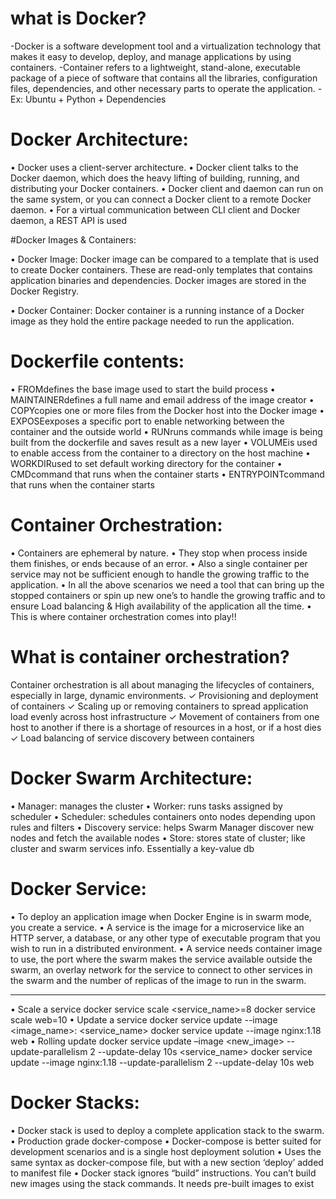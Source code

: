 # what is Docker?

-Docker is a software development tool and a virtualization technology that makes it 
easy to develop, deploy, and manage applications by using containers.
-Container refers to a lightweight, stand-alone, executable package of a piece of 
software that contains all the libraries, configuration files, dependencies, and other 
necessary parts to operate the application.
-Ex: Ubuntu + Python + Dependencies

# Docker Architecture:

• Docker uses a client-server architecture. 
• Docker client talks to the Docker daemon, which does the heavy lifting of building, 
running, and distributing your Docker containers. 
• Docker client and daemon can run on the same system, or you can connect a Docker 
client to a remote Docker daemon. 
• For a virtual communication between CLI client and Docker daemon, a REST API is used

#Docker Images & Containers:

• Docker Image: Docker image can be compared to a template that is used to 
create Docker containers. These are read-only templates that contains application 
binaries and dependencies. Docker images are stored in the Docker Registry. 

• Docker Container: Docker container is a running instance of a Docker image as 
they hold the entire package needed to run the application.

# Dockerfile contents:

 • FROMdefines the base image used to start the build process
 • MAINTAINERdefines a full name and email address of the image creator
 • COPYcopies one or more files from the Docker host into the Docker image
 • EXPOSEexposes a specific port to enable networking between the container and the outside 
   world
 • RUNruns commands while image is being built from the dockerfile and saves result as a new 
   layer
 • VOLUMEis used to enable access from the container to a directory on the host machine
 • WORKDIRused to set default working directory for the container
 • CMDcommand that runs when the container starts
 • ENTRYPOINTcommand that runs when the container starts

 # Container Orchestration:
 
 • Containers are ephemeral by nature.
 • They stop when process inside them finishes, or ends because of an error.
 • Also a single container per service may not be sufficient enough to handle the growing traffic to the application.
 • In all the above scenarios we need a tool that can bring up the stopped containers or spin up new 
   one’s to handle the growing traffic and to ensure Load balancing & High availability of the application all the time.
 • This is where container orchestration comes into play!!

 # What is container orchestration?
 
Container orchestration is all about managing the lifecycles of containers, especially in large, dynamic 
environments. 
✓ Provisioning and deployment of containers
✓ Scaling up or removing containers to spread application load evenly across host infrastructure
✓ Movement of containers from one host to another if there is a shortage of resources in a host, or if a host dies
✓ Load balancing of service discovery between containers

# Docker Swarm Architecture:

 • Manager: manages the cluster
 • Worker:  runs tasks assigned by scheduler
 • Scheduler: schedules containers onto nodes depending upon rules and filters
 • Discovery service: helps Swarm Manager discover new nodes and fetch the available nodes
 • Store: stores state of cluster; like cluster and swarm services info. Essentially a key-value db

# Docker Service:
 
• To deploy an application image when Docker Engine is in swarm mode, you create a service. 
• A service is the image for a microservice like an HTTP server, a database, or any other type of 
  executable program that you wish to run in a distributed environment.
• A service needs container image to use, the port where the swarm makes the service available 
  outside the swarm, an overlay network for the service to connect to other services in the 
  swarm and the number of replicas of the image to run in the swarm.
****
• Scale a service
 docker service scale <service_name>=8
 docker service scale web=10
• Update a service
 docker service update --image <image_name>:<version> <service_name>
 docker service update --image nginx:1.18 web
• Rolling update
 docker service update –image <new_image> --update-parallelism 2 --update-delay 10s 
<service_name>
 docker service update --image nginx:1.18 --update-parallelism 2 --update-delay 10s web

# Docker Stacks:
 
 • Docker stack is used to deploy a complete application stack to the swarm.
 • Production grade docker-compose
 • Docker-compose is better suited for development scenarios and is a single host 
   deployment solution
 • Uses the same syntax as docker-compose file, but with a new section ‘deploy’ added 
   to manifest file
 • Docker stack ignores “build” instructions. You can’t build new images using the stack 
   commands. It needs pre-built images to exist






